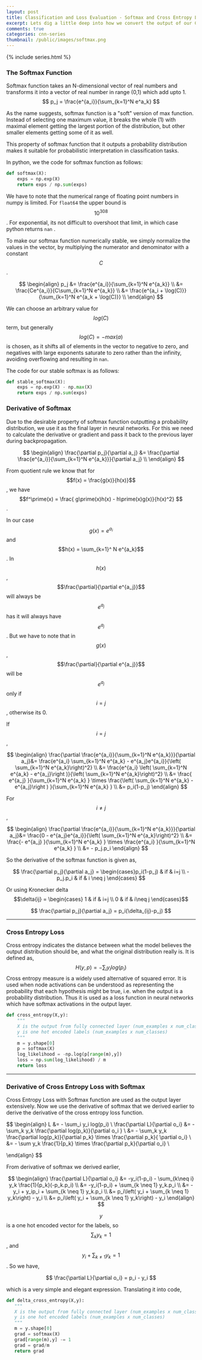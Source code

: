 ```yaml
---
layout: post
title: Classification and Loss Evaluation - Softmax and Cross Entropy Loss
excerpt: Lets dig a little deep into how we convert the output of our CNN into probability - Softmax; and the loss measure to guide our optimization - Cross Entropy.
comments: true
categories: cnn-series
thumbnail: /public/images/softmax.png
---
```

{% include series.html %}

### The Softmax Function

Softmax function takes an N-dimensional vector of real numbers and transforms it into a vector of real number in range (0,1) which add upto 1. 
$$
p_j = \frac{e^{a_i}}{\sum_{k=1}^N e^a_k}
$$


As the name suggests, softmax function is a "soft" version of max function. Instead of selecting one maximum value, it breaks the whole (1) with maximal element getting the largest portion of the distribution, but other smaller elements getting some of it as well. 

This property of softmax function that it outputs a probability distribution makes it suitable for probabilistic interpretation in classification tasks.

In python, we the code for softmax function as follows:

```python
def softmax(X):
    exps = np.exp(X)
    return exps / np.sum(exps)
```

We have to note that the numerical range of floating point numbers in numpy is limited. For ```float64``` the upper bound is $$10^{308}$$. For exponential, its not difficult to overshoot that limit, in which case python returns ```nan``` .

To make our softmax function numerically stable, we simply normalize the values in the vector, by multiplying the numerator and denominator with a constant $$C$$.


$$
\begin{align}
p_j &= \frac{e^{a_i}}{\sum_{k=1}^N e^{a_k}} \\
&= \frac{Ce^{a_i}}{C\sum_{k=1}^N e^{a_k}} \\
&= \frac{e^{a_i + \log(C)}}{\sum_{k=1}^N e^{a_k + \log(C)}} \\
\end{align}
$$


We can choose an arbitrary value for $$log(C)$$ term, but generally $$log(C) = - max(a)$$ is chosen, as it shifts all of elements in the vector to negative to zero, and negatives with large exponents saturate to zero rather than the infinity, avoiding overflowing and resulting in ```nan```.

The code for our stable softmax is as follows:

```python
def stable_softmax(X):
    exps = np.exp(X) - np.max(X)
    return exps / np.sum(exps)
```



### Derivative of Softmax

Due to the desirable property of softmax function outputting a probability distribution, we use it as the final layer in neural networks. For this we need to calculate the derivative or gradient and pass it back to the previous layer during backpropagation. 


$$
\begin{align}
\frac{\partial p_j}{\partial a_j} &= \frac{\partial  \frac{e^{a_i}}{\sum_{k=1}^N e^{a_k}}}{\partial a_j} \\
\end{align}
$$


From quotient rule we know that for $$f(x) = \frac{g(x)}{h(x)}$$ , we have $$f^\prime(x) = \frac{ g\prime(x)h(x) - h\prime(x)g(x)}{h(x)^2} $$  . 

In our case $$g(x) = e^{a_i}$$ and $$h(x) = \sum_{k=1}^ N e^{a_k}$$. In $$h(x)$$, $$\frac{\partial}{\partial e^{a_j}}$$ will always be $$e^{a_j}$$ has it will always have $$e^{a_j}$$. But we have to note that in $$g(x)$$, $$\frac{\partial}{\partial e^{a_j}}$$ will be $$e^{a_j}$$ only if $$i=j$$, otherwise its 0.

If $$i=j$$,


$$
\begin{align}
\frac{\partial  \frac{e^{a_i}}{\sum_{k=1}^N e^{a_k}}}{\partial a_j}&= \frac{e^{a_i} \sum_{k=1}^N e^{a_k} - e^{a_j}e^{a_i}}{\left( \sum_{k=1}^N e^{a_k}\right)^2} \\
&= \frac{e^{a_i} \left( \sum_{k=1}^N e^{a_k} - e^{a_j}\right )}{\left( \sum_{k=1}^N e^{a_k}\right)^2} \\
&= \frac{ e^{a_j} }{\sum_{k=1}^N e^{a_k} } \times \frac{\left( \sum_{k=1}^N e^{a_k} - e^{a_j}\right ) }{\sum_{k=1}^N e^{a_k} } \\
&= p_i(1-p_j)
\end{align}
$$


For $$i \neq j$$,


$$
\begin{align}
\frac{\partial  \frac{e^{a_i}}{\sum_{k=1}^N e^{a_k}}}{\partial a_j}&= \frac{0 - e^{a_j}e^{a_i}}{\left( \sum_{k=1}^N e^{a_k}\right)^2} \\
&= \frac{- e^{a_j} }{\sum_{k=1}^N e^{a_k} } \times \frac{e^{a_i} }{\sum_{k=1}^N e^{a_k} } \\
&= - p_j.p_i
\end{align}
$$


So the derivative of the softmax function is given as,


$$
\frac{\partial p_j}{\partial a_j} = 
\begin{cases}p_i(1-p_j) &  if & i=j \\
-p_j.p_i & if & i \neq j
\end{cases}
$$



Or using Kronecker delta $$\delta{ij} = \begin{cases} 1 & if & i=j \\ 0 & if & i\neq j \end{cases}$$


$$
\frac{\partial p_j}{\partial a_j} =  p_i(\delta_{ij}-p_j)
$$

---

### Cross Entropy Loss

Cross entropy indicates the distance between what the model believes the output distribution should be, and what the original distribution really is. It is defined as,
$$
H(y,p) = - \sum_i y_i log(p_i)
$$
Cross entropy measure is a widely used alternative of squared error. It is used when node activations can be understood as representing the probability that each hypothesis might be true, i.e. when the output is a probability distribution. Thus it is used as a loss function in neural networks which have softmax activations in the output layer.

```python
def cross_entropy(X,y):
    """
    X is the output from fully connected layer (num_examples x num_classes)
    y is one hot encoded labels (num_examples x num_classes)
    """
    m = y.shape[0]
    p = softmax(X)
    log_likelihood = -np.log(p[range(m),y])
    loss = np.sum(log_likelihood) / m
    return loss
```



---

### Derivative of Cross Entropy Loss with Softmax

Cross Entropy Loss with Softmax function are used as the output layer extensively. Now we use the derivative of softmax that we derived earlier to derive the derivative of the cross entropy loss function.


$$
\begin{align}
L &= - \sum_i y_i log(p_i) \\
\frac{\partial L}{\partial o_i} &= - \sum_k y_k \frac{\partial log(p_k)}{\partial o_i } \\
&= - \sum_k y_k \frac{\partial log(p_k)}{\partial p_k} \times \frac{\partial p_k}{ \partial o_i} \\
&= - \sum y_k \frac{1}{p_k} \times \frac{\partial p_k}{\partial o_i} \\

\end{align}
$$



From derivative of softmax we derived earlier,


$$
\begin{align}
\frac{\partial L}{\partial o_i}  &= -y_i(1-p_i) - \sum_{k\neq i} y_k \frac{1}{p_k}(-p_k.p_i) \\
&= -y_i(1-p_i) + \sum_{k \neq 1} y_k.p_i \\
&= - y_i + y_ip_i + \sum_{k \neq 1} y_k.p_i \\
&= p_i\left( y_i +  \sum_{k \neq 1} y_k\right) - y_i \\
&= p_i\left( y_i +  \sum_{k \neq 1} y_k\right)  - y_i
\end{align}
$$


$$y$$ is a one hot encoded vector for the labels, so$$\sum_k y_k = 1$$, and $$ y_i +  \sum_{k \neq 1} y_k = 1$$. So we have,


$$
\frac{\partial L}{\partial o_i} = p_i - y_i
$$



which is a very simple and elegant expression. Translating it into code,

 ```python
def delta_cross_entropy(X,y):
    """
    X is the output from fully connected layer (num_examples x num_classes)
    y is one hot encoded labels (num_examples x num_classes)
    """
    m = y.shape[0]
    grad = softmax(X)
    grad[range(m),y] -= 1
    grad = grad/m
    return grad
 ```